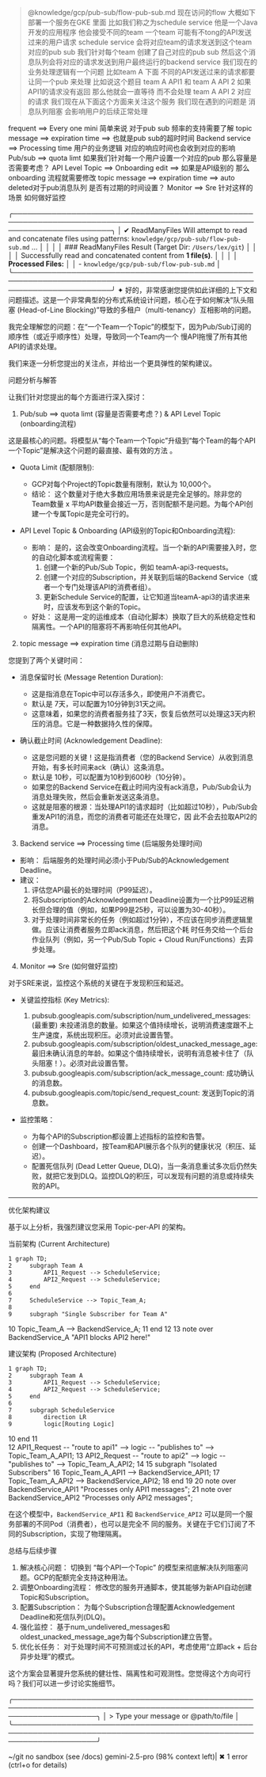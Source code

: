 



> @knowledge/gcp/pub-sub/flow-pub-sub.md 现在访问的flow 大概如下 部署一个服务在GKE 里面 比如我们称之为schedule service 
  他是一个Java 开发的应用程序 他会接受不同的team 一个team 可能有不tong的API发送过来的用户请求 schedule service 
  会将对应team的请求发送到这个team对应的pub sub 我们针对每个team 创建了自己对应的pub sub 
  然后这个消息队列会将对应的请求发送到用户最终运行的backend service 
  我们现在的业务处理逻辑有一个问题 比如team A 下面 不同的API发送过来的请求都要让同一个pub 来处理 比如说这个题目 team A 
  API1 和 team A API 2 
  如果API1的请求没有返回 那么他就会一直等待 而不会处理 team A API 2 对应的请求
  我们现在从下面这个方面来关注这个服务  我们现在遇到的问题是 消息队列阻塞 会影响用户的后续正常处理

  frequent ==> Every one mini  简单来说 对于pub sub  频率的支持需要了解
  topic message ==> expiration time ==> 也就是pub sub的超时时间
  Backend service ==> Processing time 用户的业务逻辑 对应的响应时间也会收到对应的影响
  Pub/sub ==> quota limt 如果我们针对每一个用户设置一个对应的pub 那么容量是否需要考虑？ 
  API Level Topic ==> Onboarding edit ==> 如果是API级别的 那么onboarding 流程就需要修改
  topic message ==> expiration time ==> auto deleted对于pub消息队列 是否有过期的时间设置？
  Monitor ==> Sre 针对这样的场景 如何做好监控

 ╭────────────────────────────────────────────────────────────────────────────────────────────────────────────────────────╮
 │ ✔  ReadManyFiles Will attempt to read and concatenate files using patterns: `knowledge/gcp/pub-sub/flow-pub-sub.md` …  │
 │                                                                                                                        │
 │    ### ReadManyFiles Result (Target Dir: `/Users/lex/git`)                                                             │
 │                                                                                                                        │
 │    Successfully read and concatenated content from **1 file(s)**.                                                      │
 │                                                                                                                        │
 │    **Processed Files:**                                                                                                │
 │    - `knowledge/gcp/pub-sub/flow-pub-sub.md`                                                                           │
 ╰────────────────────────────────────────────────────────────────────────────────────────────────────────────────────────╯
✦ 好的，非常感谢您提供如此详细的上下文和问题描述。这是一个非常典型的分布式系统设计问题，核心在于如何解决“队头阻塞
  (Head-of-Line Blocking)”导致的多租户（multi-tenancy）互相影响的问题。


  我完全理解您的问题：在“一个Team一个Topic”的模型下，因为Pub/Sub订阅的顺序性（或近乎顺序性）处理，导致同一个Team内一个
  慢API拖慢了所有其他API的请求处理。


  我们来逐一分析您提出的关注点，并给出一个更具弹性的架构建议。

  问题分析与解答

  让我们针对您提出的每个方面进行深入探讨：

  1. Pub/sub ==> quota limt (容量是否需要考虑？) & API Level Topic (onboarding流程)


  这是最核心的问题。将模型从“每个Team一个Topic”升级到“每个Team的每个API一个Topic”是解决这个问题的最直接、最有效的方法
  。


   * Quota Limit (配额限制):
       * GCP对每个Project的Topic数量有限制，默认为 10,000个。
       * 结论： 这个数量对于绝大多数应用场景来说是完全足够的。除非您的Team数量 x
         平均API数量会接近一万，否则配额不是问题。为每个API创建一个专属Topic是完全可行的。


   * API Level Topic & Onboarding (API级别的Topic和Onboarding流程):
       * 影响： 是的，这会改变Onboarding流程。当一个新的API需要接入时，您的自动化脚本或流程需要：
           1. 创建一个新的Pub/Sub Topic，例如 teamA-api3-requests。
           2. 创建一个对应的Subscription，并关联到后端的Backend Service（或者一个专门处理该API的消费者组）。
           3. 更新Schedule Service的配置，让它知道当teamA-api3的请求进来时，应该发布到这个新的Topic。
       * 好处： 这是用一定的运维成本（自动化脚本）换取了巨大的系统稳定性和隔离性。一个API的阻塞将不再影响任何其他API。

  2. topic message ==> expiration time (消息过期与自动删除)

  您提到了两个关键时间：


   * 消息保留时长 (Message Retention Duration):
       * 这是指消息在Topic中可以存活多久，即使用户不消费它。
       * 默认是 7天，可以配置为10分钟到31天之间。
       * 这意味着，如果您的消费者服务挂了3天，恢复后依然可以处理这3天内积压的消息。它是一种数据持久性的保障。


   * 确认截止时间 (Acknowledgement Deadline):
       * 这是您问题的关键！这是指消费者（您的Backend Service）从收到消息开始，有多长时间来ack（确认）这条消息。
       * 默认是 10秒，可以配置为10秒到600秒（10分钟）。
       * 如果您的Backend Service在截止时间内没有ack消息，Pub/Sub会认为消息处理失败，然后会重新发送这条消息。
       * 这就是阻塞的根源：当处理API1的请求超时（比如超过10秒），Pub/Sub会重发API1的消息，而您的消费者可能还在处理它，因
         此不会去拉取API2的消息。

  3. Backend service ==> Processing time (后端服务处理时间)


   * 影响： 后端服务的处理时间必须小于Pub/Sub的Acknowledgement Deadline。
   * 建议：
       1. 评估您API最长的处理时间（P99延迟）。
       2. 将Subscription的Acknowledgement 
          Deadline设置为一个比P99延迟稍长但合理的值（例如，如果P99是25秒，可以设置为30-40秒）。
       3. 对于处理时间非常长的任务（例如超过1分钟），不应该在同步消费逻辑里做。应该让消费者服务立即ack消息，然后把这个耗
          时任务交给一个后台作业队列（例如，另一个Pub/Sub Topic + Cloud Run/Functions）去异步处理。

  4. Monitor ==> Sre (如何做好监控)

  对于SRE来说，监控这个系统的关键在于发现积压和延迟。


   * 关键监控指标 (Key Metrics):
       1. pubsub.googleapis.com/subscription/num_undelivered_messages: (最重要)
          未投递消息的数量。如果这个值持续增长，说明消费速度跟不上生产速度，系统出现积压。必须对此设置告警。
       2. pubsub.googleapis.com/subscription/oldest_unacked_message_age:
          最旧未确认消息的年龄。如果这个值持续增长，说明有消息被卡住了（队头阻塞！）。必须对此设置告警。
       3. pubsub.googleapis.com/subscription/ack_message_count: 成功确认的消息数。
       4. pubsub.googleapis.com/topic/send_request_count: 发送到Topic的消息数。


   * 监控策略：
       * 为每个API的Subscription都设置上述指标的监控和告警。
       * 创建一个Dashboard，按Team和API展示各个队列的健康状况（积压、延迟）。
       * 配置死信队列 (Dead Letter Queue, 
         DLQ)，当一条消息重试多次后仍然失败，就把它发到DLQ。监控DLQ的积压，可以发现有问题的消息或持续失败的API。

  ---

  优化架构建议

  基于以上分析，我强烈建议您采用 Topic-per-API 的架构。

  当前架构 (Current Architecture)



    1 graph TD;
    2     subgraph Team A
    3         API1_Request --> ScheduleService;
    4         API2_Request --> ScheduleService;
    5     end
    6 
    7     ScheduleService --> Topic_Team_A;
    8 
    9     subgraph "Single Subscriber for Team A"
   10         Topic_Team_A --> BackendService_A;
   11     end
   12 
   13     note over BackendService_A "API1 blocks API2 here!"


  建议架构 (Proposed Architecture)



    1 graph TD;
    2     subgraph Team A
    3         API1_Request --> ScheduleService;
    4         API2_Request --> ScheduleService;
    5     end
    6 
    7     subgraph ScheduleService
    8         direction LR
    9         logic[Routing Logic]
   10     end
   11     
   12     API1_Request -- "route to api1" --> logic -- "publishes to" --> Topic_Team_A_API1;
   13     API2_Request -- "route to api2" --> logic -- "publishes to" --> Topic_Team_A_API2;
   14 
   15     subgraph "Isolated Subscribers"
   16         Topic_Team_A_API1 --> BackendService_API1;
   17         Topic_Team_A_API2 --> BackendService_API2;
   18     end
   19 
   20     note over BackendService_API1 "Processes only API1 messages";
   21     note over BackendService_API2 "Processes only API2 messages";

  在这个模型中，`BackendService_API1` 和 `BackendService_API2` 可以是同一个服务部署的不同Pod（消费者），也可以是完全不
  同的服务。关键在于它们订阅了不同的Subscription，实现了物理隔离。

  总结与后续步骤


   1. 解决核心问题： 切换到 “每个API一个Topic” 的模型来彻底解决队列阻塞问题。GCP的配额完全支持这种用法。
   2. 调整Onboarding流程： 修改您的服务开通脚本，使其能够为新API自动创建Topic和Subscription。
   3. 配置Subscription： 为每个Subscription合理配置Acknowledgement Deadline和死信队列(DLQ)。
   4. 强化监控： 基于num_undelivered_messages和oldest_unacked_message_age为每个Subscription建立告警。
   5. 优化长任务： 对于处理时间不可预测或过长的API，考虑使用“立即ack + 后台异步处理”的模式。


  这个方案会显著提升您系统的健壮性、隔离性和可观测性。您觉得这个方向可行吗？我们可以进一步讨论实施细节。


╭─────────────────────────────────────────────────────────────────────────────────────────────────────────────────────╮
│ >   Type your message or @path/to/file                                                                              │
╰─────────────────────────────────────────────────────────────────────────────────────────────────────────────────────╯

~/git            no sandbox (see /docs)              gemini-2.5-pro (98% context left)| ✖ 1 error (ctrl+o for details)
















